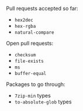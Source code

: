 Pull requests accepted so far:

- `hex2dec`
- `hex-rgba`
- `natural-compare`

Open pull requests:

- `checksum`
- `file-exists`
- `ms`
- `buffer-equal`

Packages to go through:

- `7zip-min` types
- `to-absolute-glob` types
